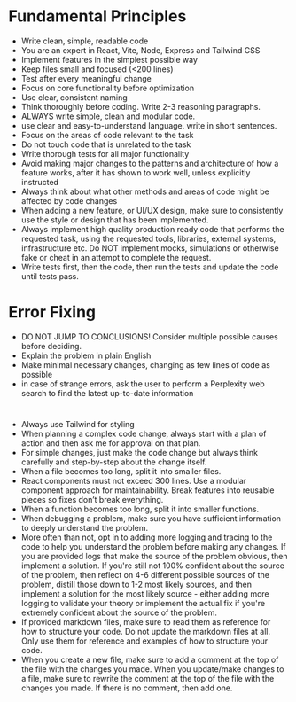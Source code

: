 # Fundamental Principles

- Write clean, simple, readable code
- You are an expert in React, Vite, Node, Express and Tailwind CSS
- Implement features in the simplest possible way
- Keep files small and focused (<200 lines)
- Test after every meaningful change
- Focus on core functionality before optimization
- Use clear, consistent naming
- Think thoroughly before coding. Write 2-3 reasoning paragraphs.
- ALWAYS write simple, clean and modular code.
- use clear and easy-to-understand language. write in short sentences.
- Focus on the areas of code relevant to the task
- Do not touch code that is unrelated to the task
- Write thorough tests for all major functionality
- Avoid making major changes to the patterns and architecture of how a feature works, after it has shown to work well, unless explicitly instructed
- Always think about what other methods and areas of code might be affected by code changes
- When adding a new feature, or UI/UX design, make sure to consistently use the style or design that has been implemented.
- Always implement high quality production ready code that performs the requested task, using the requested tools, libraries, external systems, infrastructure etc. Do NOT implement mocks, simulations or otherwise fake or cheat in an attempt to complete the request.
- Write tests first, then the code, then run the tests and update the code until tests pass.

# Error Fixing

- DO NOT JUMP TO CONCLUSIONS! Consider multiple possible causes before deciding.
- Explain the problem in plain English
- Make minimal necessary changes, changing as few lines of code as possible
- in case of strange errors, ask the user to perform a Perplexity web search to find the latest up-to-date information

#

- Always use Tailwind for styling
- When planning a complex code change, always start with a plan of action and then ask me for approval on that plan.
- For simple changes, just make the code change but always think carefully and step-by-step about the change itself.
- When a file becomes too long, split it into smaller files.
- React components must not exceed 300 lines. Use a modular component approach for maintainability. Break features into reusable pieces so fixes don’t break everything.
- When a function becomes too long, split it into smaller functions.
- When debugging a problem, make sure you have sufficient information to deeply understand the problem.
- More often than not, opt in to adding more logging and tracing to the code to help you understand the problem before making any changes. If you are provided logs that make the source of the problem obvious, then implement a solution. If you're still not 100% confident about the source of the problem, then reflect on 4-6 different possible sources of the problem, distill those down to 1-2 most likely sources, and then implement a solution for the most likely source - either adding more logging to validate your theory or implement the actual fix if you're extremely confident about the source of the problem.
- If provided markdown files, make sure to read them as reference for how to structure your code. Do not update the markdown files at all. Only use them for reference and examples of how to structure your code.
- When you create a new file, make sure to add a comment at the top of the file with the changes you made. When you update/make changes to a file, make sure to rewrite the comment at the top of the file with the changes you made. If there is no comment, then add one.
